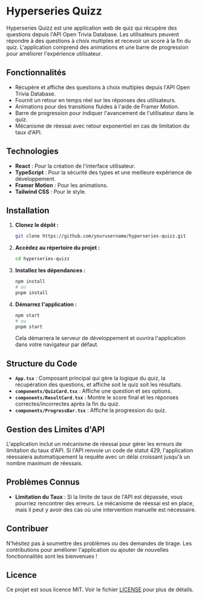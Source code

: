 # Hyperseries Quizz

Hyperseries Quizz est une application web de quiz qui récupère des questions depuis l'API Open Trivia Database. Les utilisateurs peuvent répondre à des questions à choix multiples et recevoir un score à la fin du quiz. L'application comprend des animations et une barre de progression pour améliorer l'expérience utilisateur.

## Fonctionnalités

- Récupère et affiche des questions à choix multiples depuis l'API Open Trivia Database.
- Fournit un retour en temps réel sur les réponses des utilisateurs.
- Animations pour des transitions fluides à l'aide de Framer Motion.
- Barre de progression pour indiquer l'avancement de l'utilisateur dans le quiz.
- Mécanisme de réessai avec retour exponentiel en cas de limitation du taux d'API.

## Technologies

- **React** : Pour la création de l'interface utilisateur.
- **TypeScript** : Pour la sécurité des types et une meilleure expérience de développement.
- **Framer Motion** : Pour les animations.
- **Tailwind CSS** : Pour le style.

## Installation

1. **Clonez le dépôt :**

    ```bash
    git clone https://github.com/yourusername/hyperseries-quizz.git
    ```

2. **Accédez au répertoire du projet :**

    ```bash
    cd hyperseries-quizz
    ```

3. **Installez les dépendances :**

    ```bash
    npm install
    # ou
    pnpm install
    ```

4. **Démarrez l'application :**

    ```bash
    npm start
    # ou
    pnpm start
    ```

    Cela démarrera le serveur de développement et ouvrira l'application dans votre navigateur par défaut.

## Structure du Code

- **`App.tsx`** : Composant principal qui gère la logique du quiz, la récupération des questions, et affiche soit le quiz soit les résultats.
- **`components/QuizCard.tsx`** : Affiche une question et ses options.
- **`components/ResultCard.tsx`** : Montre le score final et les réponses correctes/incorrectes après la fin du quiz.
- **`components/ProgressBar.tsx`** : Affiche la progression du quiz.

## Gestion des Limites d'API

L'application inclut un mécanisme de réessai pour gérer les erreurs de limitation du taux d'API. Si l'API renvoie un code de statut 429, l'application réessaiera automatiquement la requête avec un délai croissant jusqu'à un nombre maximum de réessais.

## Problèmes Connus

- **Limitation du Taux** : Si la limite de taux de l'API est dépassée, vous pourriez rencontrer des erreurs. Le mécanisme de réessai est en place, mais il peut y avoir des cas où une intervention manuelle est nécessaire.

## Contribuer

N'hésitez pas à soumettre des problèmes ou des demandes de tirage. Les contributions pour améliorer l'application ou ajouter de nouvelles fonctionnalités sont les bienvenues !

## Licence

Ce projet est sous licence MIT. Voir le fichier [LICENSE](LICENSE) pour plus de détails.

